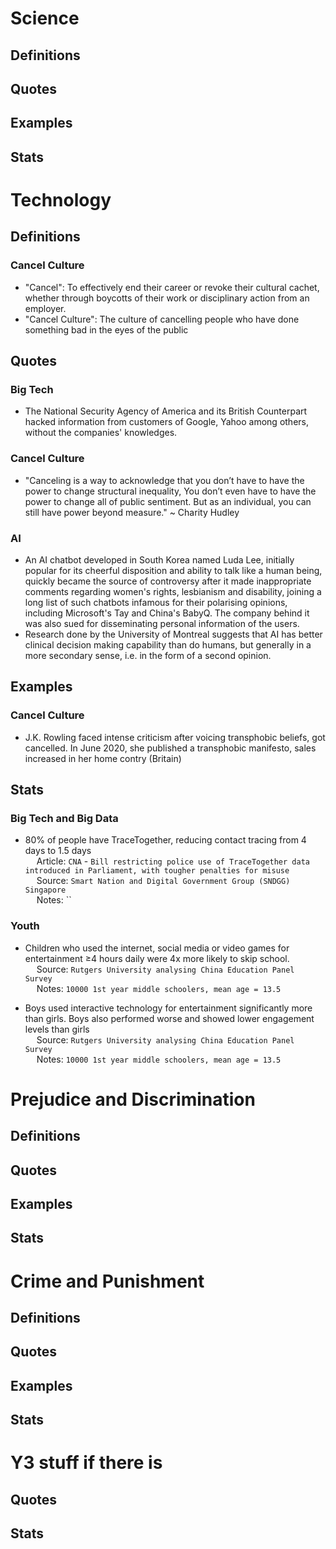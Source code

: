 # Science

## Definitions

## Quotes

## Examples

## Stats

# Technology

## Definitions

### Cancel Culture
- "Cancel": To effectively end their career or revoke their cultural cachet, whether through boycotts of their work or disciplinary action from an employer.
- "Cancel Culture": The culture of cancelling people who have done something bad in the eyes of the public

## Quotes

### Big Tech

- The National Security Agency of America and its British Counterpart hacked information from customers of Google, Yahoo among others, without the companies' knowledges.

### Cancel Culture
- "Canceling is a way to acknowledge that you don’t have to have the power to change
structural inequality, You don’t even have to have the power to change all of public sentiment. But as an individual, you can still have power beyond measure." ~ Charity Hudley

### AI

- An AI chatbot developed in South Korea named Luda Lee, initially popular for its cheerful disposition and ability to talk like a human being, quickly became the source of controversy after it made inappropriate comments regarding women's rights, lesbianism and disability, joining a long list of such chatbots infamous for their polarising opinions, including Microsoft's Tay and China's BabyQ. The company behind it was also sued for disseminating personal information of the users.
- Research done by the University of Montreal suggests that AI has better clinical decision making capability than do humans, but generally in a more secondary sense, i.e. in the form of a second opinion.

## Examples

### Cancel Culture
- J.K. Rowling faced intense criticism after voicing transphobic beliefs, got cancelled. In June 2020, she published a transphobic manifesto, sales increased in her home contry (Britain)

## Stats

### Big Tech and Big Data
- 80% of people have TraceTogether, reducing contact tracing from 4 days to 1.5 days
<br>&emsp;  Article: `CNA` - `Bill restricting police use of TraceTogether data introduced in
Parliament, with tougher penalties for misuse`
<br>&emsp;  Source: `Smart Nation and Digital Government Group (SNDGG) Singapore`
<br>&emsp;  Notes: ``

### Youth
- Children who used the internet, social media or video games for entertainment ≥4 hours daily were 4x more likely to skip school.
<br>&emsp;  Source: `Rutgers University analysing China Education Panel Survey`
<br>&emsp;  Notes: `10000 1st year middle schoolers, mean age = 13.5`

- Boys used interactive technology for entertainment significantly more than girls. Boys also performed worse and showed lower engagement levels than girls
<br>&emsp;  Source: `Rutgers University analysing China Education Panel Survey`
<br>&emsp;  Notes: `10000 1st year middle schoolers, mean age = 13.5`

# Prejudice and Discrimination

## Definitions

## Quotes

## Examples

## Stats

# Crime and Punishment

## Definitions

## Quotes

## Examples

## Stats

# Y3 stuff if there is

## Quotes

## Stats